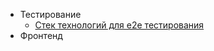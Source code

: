 * Тестирование
  * [Стек технологий для e2e тестирования](/e2e-stack/slides/motivation.md)
* Фронтенд
